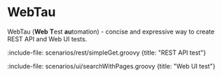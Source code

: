 # WebTau 

WebTau (**Web** **T**est **au**tomation) - concise and expressive way to create REST API and Web UI tests.

:include-file: scenarios/rest/simpleGet.groovy {title: "REST API test"}

:include-file: scenarios/ui/searchWithPages.groovy {title: "Web UI test"}


